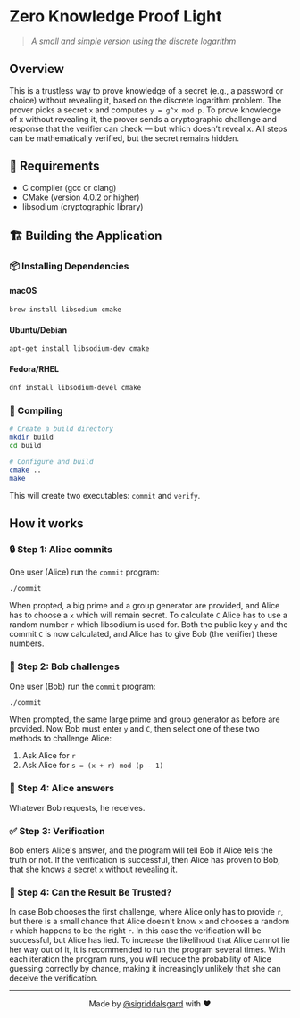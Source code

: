 # Zero Knowledge Proof Light

> *A small and simple version using the discrete logarithm*

## Overview

This is a trustless way to prove knowledge of a secret (e.g., a password or choice) without revealing it, based on the discrete logarithm problem.
The prover picks a secret `x` and computes `y = g^x mod p`. 
To prove knowledge of x without revealing it, the prover sends a cryptographic challenge and response that the verifier can check — but which doesn’t reveal x.
All steps can be mathematically verified, but the secret remains hidden.

## 🔧 Requirements

- C compiler (gcc or clang)
- CMake (version 4.0.2 or higher)
- libsodium (cryptographic library)

## 🏗️ Building the Application

### 📦 Installing Dependencies

#### macOS
```bash
brew install libsodium cmake
```

#### Ubuntu/Debian
```bash
apt-get install libsodium-dev cmake
```

#### Fedora/RHEL
```bash
dnf install libsodium-devel cmake
```

### 🔨 Compiling

```bash
# Create a build directory
mkdir build
cd build

# Configure and build
cmake ..
make
```

This will create two executables: `commit` and `verify`.

## How it works

### 🔒 Step 1: Alice commits

One user (Alice) run the `commit` program:

```bash
./commit
```

When propted, a big prime and a group generator are provided, and Alice has to choose a `x` which will remain secret.
To calculate `C` Alice has to use a random number `r` which libsodium is used for.
Both the public key `y` and the commit `C` is now calculated, and Alice has to give Bob (the verifier) these numbers.

### 🤺 Step 2: Bob challenges

One user (Bob) run the `commit` program:

```bash
./commit
```

When prompted, the same large prime and group generator as before are provided.
Now Bob must enter `y` and `C`, then select one of these two methods to challenge Alice:

1. Ask Alice for `r`
2. Ask Alice for `s = (x + r) mod (p - 1)`

### 💬 Step 4: Alice answers

Whatever Bob requests, he receives.

### ✅ Step 3: Verification

Bob enters Alice's answer, and the program will tell Bob if Alice tells the truth or not.
If the verification is successful, then Alice has proven to Bob, that she knows a secret `x` without revealing it.

### 🤔 Step 4: Can the Result Be Trusted?

In case Bob chooses the first challenge, where Alice only has to provide `r`, but there is a small chance that Alice doesn't know `x` and chooses a random `r` which happens to be the right `r`.
In this case the verification will be successful, but Alice has lied. To increase the likelihood that Alice cannot lie her way out of it, it is recommended to run the program several times.
With each iteration the program runs, you will reduce the probability of Alice guessing correctly by chance, making it increasingly unlikely that she can deceive the verification.

---

<p align="center">Made by <a href="https://github.com/sigriddalsgard">@sigriddalsgard</a> with ❤️</p>
